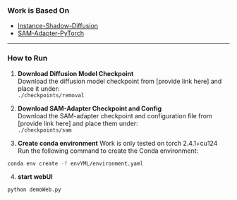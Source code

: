 ### Work is Based On
- [Instance-Shadow-Diffusion](https://github.com/MKFMIKU/Instance-Shadow-Diffusion)  
- [SAM-Adapter-PyTorch](https://github.com/tianrun-chen/SAM-Adapter-PyTorch/)

---

### How to Run

1. **Download Diffusion Model Checkpoint**  
   Download the diffusion model checkpoint from [provide link here] and place it under:  
   `./checkpoints/removal`

2. **Download SAM-Adapter Checkpoint and Config**  
   Download the SAM-adapter checkpoint and configuration file from [provide link here] and place them under:  
   `./checkpoints/sam`

3. **Create conda environment**
   Work is only tested on torch 2.4.1+cu124
   Run the following command to create the Conda environment:
```bash
conda env create -f envYML/environment.yaml
```
4.  **start webUI**
```bash
python demoWeb.py
```
